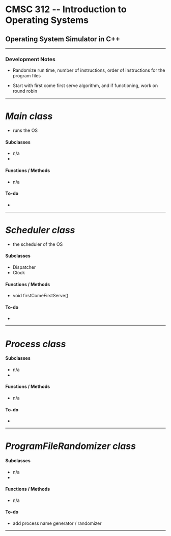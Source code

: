 # CMSC 312 -- Introduction to Operating Systems
## Operating System Simulator in C++

<!-- (email from Bartosz)

	Dear Students,

	On Blackboard you will find an example template for a program file. This is just a suggestion, showing that each instruction should have assigned an individual time quantum required for its completion. At this point instructions do not have individual memory requirements, this will change when we will move to virtual memory.

	The requirements for project part 1 (deadline October 6th) are as follows:

	+ having at least 4 of your own program file templates
	+ having a procedure that reads these program files and generates user-specified number of processes from them (hence randomization of values from templates must be used)
	+ assigning a PCB to each process that stores basic metadata, including process state
	+ having a single scheduler that optimizes the process running cycle
	+ having a dispatcher that changes the status of each process in real time

	All of this must be within a single application, not multiple separate modules. -->

---

### Development Notes
- Randomize run time, number of instructions, order of instructions for the program files

- Start with first come first serve algorithm, and if functioning, work on round robin

---

# *Main class*
- runs the OS

#### Subclasses
- n/a
-

#### Functions / Methods
- n/a

#### To-do
-

---

# *Scheduler class*
- the scheduler of the OS

#### Subclasses
- Dispatcher
- Clock

#### Functions / Methods
- void firstComeFirstServe()

#### To-do
-

---

# *Process class*

#### Subclasses
- n/a
-

#### Functions / Methods
- n/a

#### To-do
-

---

# *ProgramFileRandomizer class*

#### Subclasses
- n/a
-

#### Functions / Methods
- n/a

#### To-do
- add process name generator / randomizer
---
